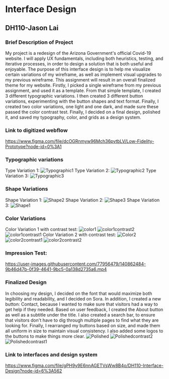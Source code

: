 # Interface Design  
## DH110-Jason Lai
### Brief Description of Project
My project is a redesign of the Arizona Government's official Covid-19 website. I will apply UX fundamentals, including both heuristics, testing, and iterative processes, in order to design a solution that is both useful and enjoyable. The purpose of this interface design is to help me visualize certain variations of my wireframe, as well as implement visual upgrades to my previous wireframe. This assignment will result in an overall finalized theme for my website. Firstly, I picked a single wireframe from my previous assignment, and used it as a template. From that simple template, I created 3 different typographic variations. I then created 3 different button variations, experimenting with the button shapes and text format. Finally, I created two color variations, one light and one dark, and made sure these passed the color contrast test. Finally, I decided on a final design, polished it, and saved my typography, color, and grids as a design system.

### Link to digitized webflow
https://www.figma.com/file/dcOGRnmyw96Mch36pvtbLV/Low-Fidelity-Prototype?node-id=0%3A1

### Typographic variations
Type Variation 1:
![Typographic1](https://user-images.githubusercontent.com/77956479/140856607-35e8d4c8-5443-43e8-8deb-7cf01842a3c8.png)
Type Variation 2:
![Typographic2](https://user-images.githubusercontent.com/77956479/140856609-5123c9a2-e97e-40c7-94f0-c292b10048f1.png)
Type Variation 3:
![Typographic3](https://user-images.githubusercontent.com/77956479/140856610-311a762d-e708-44af-9f06-83e5636f3fff.png)

### Shape Variations
Shape Variation 1:
![Shape2](https://user-images.githubusercontent.com/77956479/140856640-7f868edc-4afa-409f-a504-2e53963e8699.png)
Shape Variation 2:
![Shape3](https://user-images.githubusercontent.com/77956479/140856642-94336d88-eeba-48ed-b72b-54186ee48bf6.png)
Shape Variation 3:
![Shape1](https://user-images.githubusercontent.com/77956479/140856644-50a1cc45-71f6-45b8-89a1-4de20abfcdfb.png)

### Color Variations
Color Variation 1 with contrast test:
![color1](https://user-images.githubusercontent.com/77956479/140856457-bce01901-1d62-4e98-8e3e-0cdb256fb247.png)
![color1contrast2](https://user-images.githubusercontent.com/77956479/140856705-a8199443-5637-4d1e-818d-f5979ea17020.PNG)
![color1contrast1](https://user-images.githubusercontent.com/77956479/140856709-d7044d81-0d05-402d-9f50-15b048b7bdd0.PNG)
Color Variation 2 with contrast test:
![Color2](https://user-images.githubusercontent.com/77956479/140857282-71329b38-bd2e-4f5a-b100-675459e52955.png)
![color2contrast1](https://user-images.githubusercontent.com/77956479/140857290-0dd0172e-f017-468c-bdf9-744c34f36ceb.PNG)
![color2contrast2](https://user-images.githubusercontent.com/77956479/140857291-e65683e3-6c11-4c46-aa7d-5f2dfd275459.PNG)

### Impression Test:
https://user-images.githubusercontent.com/77956479/140862484-9b46d47b-0f39-4641-9bc5-0a138d2735a6.mp4

### Finalized Design
In choosing my design, I decided on the font that would maximize both legibility and readability, and I decided on Sora. In addition, I created a new button: Contact, because I wanted to make sure that visitors had a way to get help if they needed. Based on user feedback, I created the About button as well as a subtitle under the title. I also created a search bar, to ensure that visitors don't have to dig through multiple pages to find what they are looking for. Finally, I rearranged my buttons based on size, and made them all uniform in size to maintain visual consistency. I also added some logos to the buttons to make things more clear. 
![Polished](https://user-images.githubusercontent.com/77956479/140861142-879d2a17-f141-4433-8a7d-7f1a291f7e5c.png)
![Polishedcontrast2](https://user-images.githubusercontent.com/77956479/140861252-59a211d4-8c58-41cd-b79c-57515004efd9.PNG)
![Polishedcontrast1](https://user-images.githubusercontent.com/77956479/140861254-a19aae5b-88df-4104-8c48-465e0a65ef42.PNG)

### Link to interfaces and design system
https://www.figma.com/file/gPH9y9E6nnAGETVsWw8B4o/DH110-Interface-Design?node-id=6%3A562


